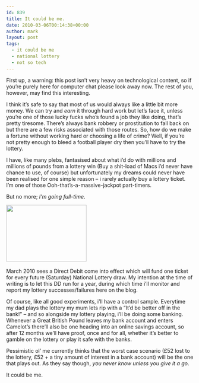 ```yaml
---
id: 839
title: It could be me.
date: 2010-03-06T00:14:38+00:00
author: mark
layout: post
tags:
  - it could be me
  - national lottery
  - not so tech
---
```

First up, a warning: this post isn&#8217;t very heavy on technological content, so if you&#8217;re purely here for computer chat please look away now. The rest of you, however, may find this interesting.

I think it&#8217;s safe to say that most of us would always like a little bit more money. We can try and _earn_ it through hard work but let&#8217;s face it, unless you&#8217;re one of those lucky fucks who&#8217;s found a job they like doing, that&#8217;s pretty tiresome. There&#8217;s always bank robbery or prostitution to fall back on but there are a few risks associated with those routes. So, how do we make a fortune without working hard or choosing a life of crime? Well, if you&#8217;re not pretty enough to bleed a football player dry then you&#8217;ll have to try the lottery.

I have, like many plebs, fantasised about what i&#8217;d do with millions and millions of pounds from a lottery win (Buy a shit-load of Macs i&#8217;d never have chance to use, of course) but unfortunately my dreams could never have been realised for one simple reason &#8211; i rarely actually buy a lottery ticket. I&#8217;m one of those Ooh-that&#8217;s-a-massive-jackpot part-timers.

But no more; _I&#8217;m going full-time_.

<img class="alignright size-medium wp-image-840" title="lottery-balls" src="/images/fromwp/2010/03/lottery-balls-300x213.jpg" alt="" width="216" height="153" srcset="/images/fromwp/2010/03/lottery-balls-300x213.jpg 300w, /images/fromwp/2010/03/lottery-balls.jpg 516w" sizes="(max-width: 216px) 100vw, 216px" />

March 2010 sees a Direct Debit come into effect which will fund one ticket for every future (Saturday) National Lottery draw. My intention at the time of writing is to let this DD run for a year, during which time i&#8217;ll monitor and report my lottery successes/failures here on the blog.

Of course, like all good experiments, i&#8217;ll have a control sample. Everytime my dad plays the lottery my mum lets rip with a &#8220;It&#8217;d be better off in the bank!&#8221; &#8211; and so alongside my lottery playing, i&#8217;ll be doing some banking. Whenever a Great British Pound leaves my bank account and enters Camelot&#8217;s there&#8217;ll also be one heading into an online savings account, so after 12 months we&#8217;ll have proof, once and for all, whether it&#8217;s better to gamble on the lottery or play it safe with the banks.

Pessimistic ol&#8217; me currently thinks that the worst case scenario (£52 lost to the lottery, £52 + a tiny amount of interest in a bank account) will be the one that plays out. As they say though, _you never know unless you give it a go_.

It could be me.